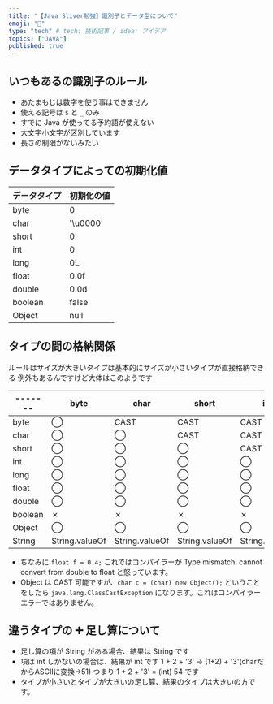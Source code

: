 ```yaml
---
title: "【Java Sliver勉強】識別子とデータ型について"
emoji: "🌊"
type: "tech" # tech: 技術記事 / idea: アイデア
topics: ["JAVA"]
published: true
---
```

## いつもあるの識別子のルール

* あたまもじは数字を使う事はできません
* 使える記号は `$` と `_` のみ
* すでに Java が使ってる予約語が使えない
* 大文字小文字が区別しています
* 長さの制限がないみたい

## データタイプによっての初期化値

| データタイプ | 初期化の値|
| - | - |
| byte | 0 |
| char | '\u0000' |
| short | 0 |
| int | 0 |
| long | 0L |
| float | 0.0f |
| double | 0.0d |
| boolean | false |
| Object | null |

## タイプの間の格納関係

ルールはサイズが大きいタイプは基本的にサイズが小さいタイプが直接格納できる
例外もあるんですけど大体はこのようです

| ------- | byte | char | short | int | long | float | double | boolean | Object | String |
| ------- | ---- | ---- | ----- | --- | ---- | ----- | ------ | ------- | ------ | ------ |
| byte    |  ◯  | CAST |  CAST | CAST| CAST | CAST  |  CAST  |    ✗    |   ✗   |   String.valueOf   |
| char    |  ◯  |  ◯  |  CAST | CAST| CAST | CAST  |  CAST  |    ✗    |   ✗   |   String.valueOf   |
| short   |  ◯  |  ◯  |  ◯   | CAST| CAST | CAST  |  CAST  |    ✗    |   ✗   |   String.valueOf   |
| int     |  ◯  |  ◯  |  ◯   |  ◯  | CAST | CAST  | CAST   |   ✗    |   ✗   |   String.valueOf    |
| long    |  ◯  |  ◯  |  ◯   |  ◯  |  ◯  | CAST  | CAST   |   ✗    |   ✗   |   String.valueOf    |
| float   |  ◯  |  ◯  |  ◯   |  ◯  |  ◯  |  ◯   | CAST   |   ✗    |   ✗   |   String.valueOf    |
| double  |  ◯  |  ◯  |  ◯   |  ◯  |  ◯  |  ◯   |  ◯    |   ✗    |   ✗   |   String.valueOf    |
| boolean |  ✗  |  ✗  |  ✗   |  ✗  |  ✗  |  ✗   |  ✗    |   ◯    |   ✗   |   String.valueOf    |
| Object  |  ◯  |  ◯  |  ◯   |  ◯  |  ◯  |  ◯   |   ◯   |   ◯    |   ◯   |   String.valueOf    |
| String  |String.valueOf|String.valueOf|String.valueOf|String.valueOf|String.valueOf|String.valueOf|String.valueOf|String.valueOf|String.valueOf|   ◯   |

* ぢなみに `float f = 0.4;` これではコンパイラーが Type mismatch: cannot convert from double to float と怒っています。
* Object は CAST 可能ですが、`char c = (char) new Object();` ということをしたら `java.lang.ClassCastE✗ception` になります。これはコンパイラーエラーではありません。

## 違うタイプの ➕ 足し算について

* 足し算の項が String がある場合、結果は String です
* 項は int しかないの場合は、結果が int です
  1 + 2 + '3' -> (1+2) + '3'(charだからASCIIに変換->51) つまり 1 + 2 + '3' = (int) 54 です
* タイプが小さいとタイプが大きいの足し算、結果のタイプは大きいの方です。
